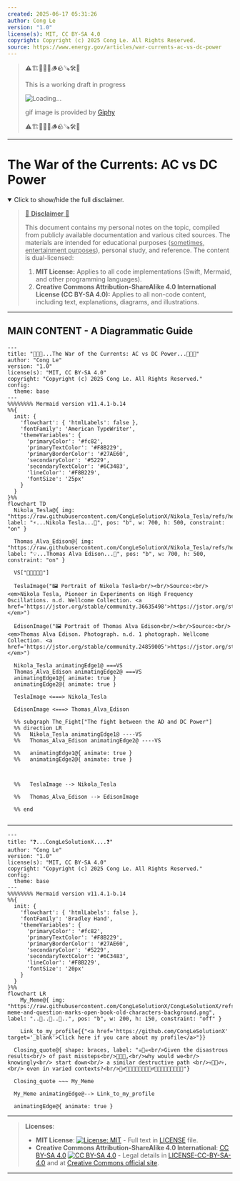 ```yaml
---
created: 2025-06-17 05:31:26
author: Cong Le
version: "1.0"
license(s): MIT, CC BY-SA 4.0
copyright: Copyright (c) 2025 Cong Le. All Rights Reserved.
source: https://www.energy.gov/articles/war-currents-ac-vs-dc-power
---
```



> ⚠️🏗️🚧🦺🧱🪵🪨🪚🛠️👷
> 
> This is a working draft in progress
> 
> ![Loading...](https://media1.giphy.com/media/v1.Y2lkPTc5MGI3NjExaHRtYThreWdkdnI1Z3hzY3h4eHI2cWU3cjVyMzA0ZDZrenBtN2YzNSZlcD12MV9pbnRlcm5hbF9naWZfYnlfaWQmY3Q9Zw/dnoyd6rMvw29q/giphy.gif)
>
> gif image is provided by [Giphy](https://giphy.com)
> 
> ⚠️🏗️🚧🦺🧱🪵🪨🪚🛠️👷


----




# The War of the Currents: AC vs DC Power
<details open>
<summary>Click to show/hide the full disclaimer.</summary>
   
> <ins>📢 **Disclaimer** 🚨</ins>
>
> This document contains my personal notes on the topic,
> compiled from publicly available documentation and various cited sources.
> The materials are intended for educational purposes (<ins>sometimes, entertainment purposes</ins>), personal study, and reference.
> The content is dual-licensed:
> 1. **MIT License:** Applies to all code implementations (Swift, Mermaid, and other programming languages).
> 2. **Creative Commons Attribution-ShareAlike 4.0 International License (CC BY-SA 4.0):** Applies to all non-code content, including text, explanations, diagrams, and illustrations.

</details>

---


## MAIN CONTENT - A Diagrammatic Guide 


```mermaid
---
title: "🔋🥊💡...The War of the Currents: AC vs DC Power...🔋🥊💡"
author: "Cong Le"
version: "1.0"
license(s): "MIT, CC BY-SA 4.0"
copyright: "Copyright (c) 2025 Cong Le. All Rights Reserved."
config:
  theme: base
---
%%%%%%%% Mermaid version v11.4.1-b.14
%%{
  init: {
    'flowchart': { 'htmlLabels': false },
    'fontFamily': 'American TypeWriter',
    'themeVariables': {
      'primaryColor': '#fc82',
      'primaryTextColor': '#F8B229',
      'primaryBorderColor': '#27AE60',
      'secondaryColor': '#5229',
      'secondaryTextColor': '#6C3483',
      'lineColor': '#F8B229',
      'fontSize': '25px'
    }
  }
}%%
flowchart TD
  Nikola_Tesla@{ img: "https://raw.githubusercontent.com/CongLeSolutionX/Nikola_Tesla/refs/heads/main/ASSETS/Nikola_Tesla.jpg", label: "⚡...Nikola Tesla...🧲", pos: "b", w: 700, h: 500, constraint: "on" }

  Thomas_Alva_Edison@{ img: "https://raw.githubusercontent.com/CongLeSolutionX/Nikola_Tesla/refs/heads/main/ASSETS/Thomas_Alva_Edison.jpg", label: "💡...Thomas Alva Edison...🪫", pos: "b", w: 700, h: 500, constraint: "on" }
  
  VS["🔔🗽🔔🗽🔔"]

  TeslaImage("🖼️ Portrait of Nikola Tesla<br/><br/>Source:<br/> <em>Nikola Tesla, Pioneer in Experiments on High Frequency Oscillations. n.d. Wellcome Collection. <a href='https://jstor.org/stable/community.36635498'>https://jstor.org/stable/community.36635498</a></em>")

  EdisonImage("🖼️ Portrait of Thomas Alva Edison<br/><br/>Source:<br/> <em>Thomas Alva Edison. Photograph. n.d. 1 photograph. Wellcome Collection. <a href='https://jstor.org/stable/community.24859005'>https://jstor.org/stable/community.24859005</a></em>")

  Nikola_Tesla animatingEdge1@ ===VS
  Thomas_Alva_Edison animatingEdge2@ ===VS
  animatingEdge1@{ animate: true }
  animatingEdge2@{ animate: true }

  TeslaImage <===> Nikola_Tesla

  EdisonImage <===> Thomas_Alva_Edison

  %% subgraph The_Fight["The fight between the AD and DC Power"]
  %% direction LR
  %%   Nikola_Tesla animatingEdge1@ ----VS
  %%   Thomas_Alva_Edison animatingEdge2@ ----VS

  %%   animatingEdge1@{ animate: true }
  %%   animatingEdge2@{ animate: true }

     
    
  %%   TeslaImage --> Nikola_Tesla

  %%   Thomas_Alva_Edison --> EdisonImage

  %% end


```


----

```mermaid
---
title: "❓...CongLeSolutionX....❓"
author: "Cong Le"
version: "1.0"
license(s): "MIT, CC BY-SA 4.0"
copyright: "Copyright (c) 2025 Cong Le. All Rights Reserved."
config:
  theme: base
---
%%%%%%%% Mermaid version v11.4.1-b.14
%%{
  init: {
    'flowchart': { 'htmlLabels': false },
    'fontFamily': 'Bradley Hand',
    'themeVariables': {
      'primaryColor': '#fc82',
      'primaryTextColor': '#F8B229',
      'primaryBorderColor': '#27AE60',
      'secondaryColor': '#5229',
      'secondaryTextColor': '#6C3483',
      'lineColor': '#F8B229',
      'fontSize': '20px'
    }
  }
}%%
flowchart LR
    My_Meme@{ img: "https://raw.githubusercontent.com/CongLeSolutionX/CongLeSolutionX/refs/heads/main/assets/images/My-meme-and-question-marks-open-book-old-characters-background.png", label: "..🙉..👀..📖..", pos: "b", w: 200, h: 150, constraint: "off" }
   
    Link_to_my_profile{{"<a href='https://github.com/CongLeSolutionX' target='_blank'>Click here if you care about my profile</a>"}}

  Closing_quote@{ shape: braces, label: "☠️👻☠️<br/>Given the disastrous results<br/> of past missteps<br/>👣🐾👣,<br/>why would we<br/> knowingly<br/> start down<br/> a similar destructive path <br/>💀🙅🏼‍♂️💀,<br/> even in varied contexts?<br/>🧟‍♂️👨🏼‍🔬👨🏼‍💻🧛🏼‍♂️🧑‍🏫👨🏼‍🎓🪫💡🧠🦿"}

  Closing_quote ~~~ My_Meme

  My_Meme animatingEdge@--> Link_to_my_profile
  
  animatingEdge@{ animate: true }

```

---
><b>Licenses</b>:
>
>- <b>MIT License</b>:  [![License: MIT](https://img.shields.io/badge/License-MIT-yellow.svg)](LICENSE) - Full text in [LICENSE](LICENSE) file.
>- <b>Creative Commons Attribution-ShareAlike 4.0 International</b>: [CC BY-SA 4.0](https://creativecommons.org/licenses/by-sa/4.0/) [![CC BY-SA 4.0](https://licensebuttons.net/l/by-sa/4.0/88x31.png)](https://creativecommons.org/licenses/by-sa/4.0/) - Legal details in [LICENSE-CC-BY-SA-4.0](THE_PAST/LICENSE-CC-BY-SA-4.0) and at [Creative Commons official site](https://creativecommons.org/licenses/by-sa/4.0/).
>
---
